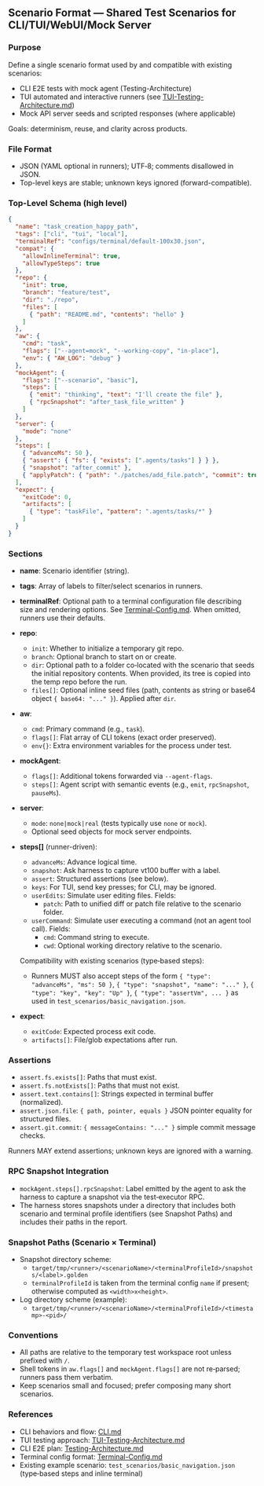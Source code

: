 ## Scenario Format — Shared Test Scenarios for CLI/TUI/WebUI/Mock Server

### Purpose

Define a single scenario format used by and compatible with existing scenarios:

- CLI E2E tests with mock agent (Testing-Architecture)
- TUI automated and interactive runners (see [TUI-Testing-Architecture.md](TUI-Testing-Architecture.md))
- Mock API server seeds and scripted responses (where applicable)

Goals: determinism, reuse, and clarity across products.

### File Format

- JSON (YAML optional in runners); UTF‑8; comments disallowed in JSON.
- Top-level keys are stable; unknown keys ignored (forward-compatible).

### Top-Level Schema (high level)

```json
{
  "name": "task_creation_happy_path",
  "tags": ["cli", "tui", "local"],
  "terminalRef": "configs/terminal/default-100x30.json",
  "compat": {
    "allowInlineTerminal": true,
    "allowTypeSteps": true
  },
  "repo": {
    "init": true,
    "branch": "feature/test",
    "dir": "./repo", 
    "files": [
      { "path": "README.md", "contents": "hello" }
    ]
  },
  "aw": {
    "cmd": "task",
    "flags": ["--agent=mock", "--working-copy", "in-place"],
    "env": { "AW_LOG": "debug" }
  },
  "mockAgent": {
    "flags": ["--scenario", "basic"],
    "steps": [
      { "emit": "thinking", "text": "I'll create the file" },
      { "rpcSnapshot": "after_task_file_written" }
    ]
  },
  "server": {
    "mode": "none"
  },
  "steps": [
    { "advanceMs": 50 },
    { "assert": { "fs": { "exists": [".agents/tasks"] } } },
    { "snapshot": "after_commit" },
    { "applyPatch": { "path": "./patches/add_file.patch", "commit": true, "message": "Apply scenario patch" } }
  ],
  "expect": {
    "exitCode": 0,
    "artifacts": [
      { "type": "taskFile", "pattern": ".agents/tasks/*" }
    ]
  }
}
```

### Sections

- **name**: Scenario identifier (string).
- **tags**: Array of labels to filter/select scenarios in runners.
- **terminalRef**: Optional path to a terminal configuration file describing size and rendering options. See [Terminal-Config.md](Terminal-Config.md). When omitted, runners use their defaults.
- **repo**:
  - `init`: Whether to initialize a temporary git repo.
  - `branch`: Optional branch to start on or create.
  - `dir`: Optional path to a folder co‑located with the scenario that seeds the initial repository contents. When provided, its tree is copied into the temp repo before the run.
  - `files[]`: Optional inline seed files (path, contents as string or base64 object `{ base64: "..." }`). Applied after `dir`.
- **aw**:
  - `cmd`: Primary command (e.g., `task`).
  - `flags[]`: Flat array of CLI tokens (exact order preserved).
  - `env{}`: Extra environment variables for the process under test.
- **mockAgent**:
  - `flags[]`: Additional tokens forwarded via `--agent-flags`.
  - `steps[]`: Agent script with semantic events (e.g., `emit`, `rpcSnapshot`, `pauseMs`).
- **server**:
  - `mode`: `none|mock|real` (tests typically use `none` or `mock`).
  - Optional seed objects for mock server endpoints.
- **steps[]** (runner-driven):
  - `advanceMs`: Advance logical time.
  - `snapshot`: Ask harness to capture vt100 buffer with a label.
  - `assert`: Structured assertions (see below).
  - `keys`: For TUI, send key presses; for CLI, may be ignored.
  - `userEdits`: Simulate user editing files. Fields:
    - `patch`: Path to unified diff or patch file relative to the scenario folder.
  - `userCommand`: Simulate user executing a command (not an agent tool call). Fields:
    - `cmd`: Command string to execute.
    - `cwd`: Optional working directory relative to the scenario.

  Compatibility with existing scenarios (type‑based steps):
  - Runners MUST also accept steps of the form `{ "type": "advanceMs", "ms": 50 }`, `{ "type": "snapshot", "name": "..." }`, `{ "type": "key", "key": "Up" }`, `{ "type": "assertVm", ... }` as used in `test_scenarios/basic_navigation.json`.
- **expect**:
  - `exitCode`: Expected process exit code.
  - `artifacts[]`: File/glob expectations after run.

### Assertions

- `assert.fs.exists[]`: Paths that must exist.
- `assert.fs.notExists[]`: Paths that must not exist.
- `assert.text.contains[]`: Strings expected in terminal buffer (normalized).
- `assert.json.file`: `{ path, pointer, equals }` JSON pointer equality for structured files.
- `assert.git.commit`: `{ messageContains: "..." }` simple commit message checks.

Runners MAY extend assertions; unknown keys are ignored with a warning.

### RPC Snapshot Integration

- `mockAgent.steps[].rpcSnapshot`: Label emitted by the agent to ask the harness to capture a snapshot via the test‑executor RPC.
- The harness stores snapshots under a directory that includes both scenario and terminal profile identifiers (see Snapshot Paths) and includes their paths in the report.

### Snapshot Paths (Scenario × Terminal)

- Snapshot directory scheme:
  - `target/tmp/<runner>/<scenarioName>/<terminalProfileId>/snapshots/<label>.golden`
  - `terminalProfileId` is taken from the terminal config `name` if present; otherwise computed as `<width>x<height>`.
- Log directory scheme (example):
  - `target/tmp/<runner>/<scenarioName>/<terminalProfileId>/<timestamp>-<pid>/`

### Conventions

- All paths are relative to the temporary test workspace root unless prefixed with `/`.
- Shell tokens in `aw.flags[]` and `mockAgent.flags[]` are not re‑parsed; runners pass them verbatim.
- Keep scenarios small and focused; prefer composing many short scenarios.

### References

- CLI behaviors and flow: [CLI.md](CLI.md)
- TUI testing approach: [TUI-Testing-Architecture.md](TUI-Testing-Architecture.md)
- CLI E2E plan: [Testing-Architecture.md](Testing-Architecture.md)
 - Terminal config format: [Terminal-Config.md](Terminal-Config.md)
 - Existing example scenario: `test_scenarios/basic_navigation.json` (type‑based steps and inline terminal)


